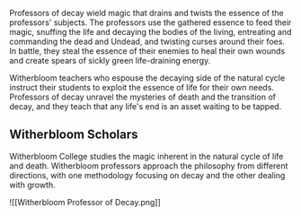 Professors of decay wield magic that drains and twists the essence of the professors' subjects. The professors use the gathered essence to feed their magic, snuffing the life and decaying the bodies of the living, entreating and commanding the dead and Undead, and twisting curses around their foes. In battle, they steal the essence of their enemies to heal their own wounds and create spears of sickly green life-draining energy.

Witherbloom teachers who espouse the decaying side of the natural cycle instruct their students to exploit the essence of life for their own needs. Professors of decay unravel the mysteries of death and the transition of decay, and they teach that any life's end is an asset waiting to be tapped.
## Witherbloom Scholars
Witherbloom College studies the magic inherent in the natural cycle of life and death. Witherbloom professors approach the philosophy from different directions, with one methodology focusing on decay and the other dealing with growth.

![[Witherbloom Professor of Decay.png]]